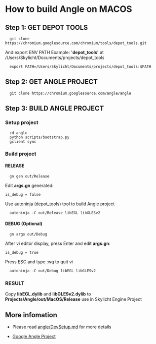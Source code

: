# How to build Angle on MACOS

## Step 1: GET DEPOT TOOLS

```console
  git clone https://chromium.googlesource.com/chromium/tools/depot_tools.git
```

And export ENV PATH
Example: **'depot_tools'** at /Users/Skylicht/Documents/projects/depot_tools

```console
  export PATH=/Users/Skylicht/Documents/projects/depot_tools:$PATH
```

## Step 2: GET ANGLE PROJECT

```console
  git clone https://chromium.googlesource.com/angle/angle
```

## Step 3: BUILD ANGLE PROJECT

### Setup project
```console
  cd angle
  python scripts/bootstrap.py
  gclient sync
```

### Build project

#### RELEASE

```console
  gn gen out/Release
```
Edit **args.gn** generated:
```console
is_debug = false
```
Use autoninja (depot_tools) tool to build Angle project
```
  autoninja -C out/Release libEGL libGLESv2
```

#### DEBUG (Optional)
```console
  gn args out/Debug
```
After vi editor display, press Enter and edit **args.gn**:
```console
is_debug = true
```

Press ESC and type :wq to quit vi

```console
  autoninja -C out/Debug libEGL libGLESv2
```
### RESULT

Copy **libEGL.dylib** and **libGLESv2.dylib** to **Projects/Angle/out/MacOS/Release** use in Skylicht Engine Project

## More infomation

- Please read [angle/DevSetup.md](https://github.com/google/angle/blob/master/doc/DevSetup.md) for more details

- [Google Angle Project](https://github.com/google/angle)
